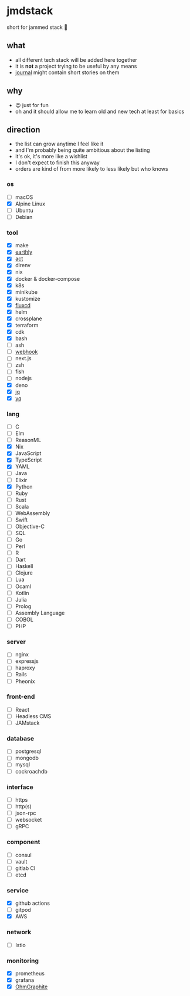 # jmdstack

short for jammed stack 🤪

## what
- all different tech stack will be added here together
- it is **not** a project trying to be useful by any means
- [journal](./journal) might contain short stories on them

## why
- 😉 just for fun
- oh and it should allow me to learn old and new tech at least for basics

## direction
- the list can grow anytime I feel like it
- and I'm probably being quite ambitious about the listing
- it's ok, it's more like a wishlist
- I don't expect to finish this anyway
- orders are kind of from more likely to less likely but who knows

### os
- [ ] macOS
- [x] Alpine Linux
- [ ] Ubuntu
- [ ] Debian

### tool
- [x] make
- [x] [earthly](https://github.com/earthly/earthly)
- [x] [act](https://github.com/nektos/act)
- [x] direnv
- [x] nix
- [x] docker & docker-compose
- [x] k8s
- [x] minikube
- [x] kustomize
- [x] [fluxcd](https://github.com/fluxcd/flux)
- [x] helm
- [x] crossplane
- [x] terraform
- [x] cdk
- [x] bash
- [ ] ash
- [ ] [webhook](https://github.com/adnanh/webhook)
- [ ] next.js
- [ ] zsh
- [ ] fish
- [ ] nodejs
- [x] deno
- [x] [jq](https://stedolan.github.io/jq/)
- [x] [yq](https://mikefarah.gitbook.io/yq/)

### lang
- [ ] C
- [ ] Elm
- [ ] ReasonML
- [x] Nix
- [x] JavaScript
- [x] TypeScript
- [x] YAML
- [ ] Java
- [ ] Elixir
- [x] Python
- [ ] Ruby
- [ ] Rust
- [ ] Scala
- [ ] WebAssembly
- [ ] Swift
- [ ] Objective-C
- [ ] SQL
- [ ] Go
- [ ] Perl
- [ ] R
- [ ] Dart
- [ ] Haskell
- [ ] Clojure
- [ ] Lua
- [ ] Ocaml
- [ ] Kotlin
- [ ] Julia
- [ ] Prolog
- [ ] Assembly Language
- [ ] COBOL
- [ ] PHP

### server
- [ ] nginx
- [ ] expressjs
- [ ] haproxy
- [ ] Rails
- [ ] Pheonix

### front-end
- [ ] React
- [ ] Headless CMS
- [ ] JAMstack

### database
- [ ] postgresql
- [ ] mongodb
- [ ] mysql
- [ ] cockroachdb

### interface
- [ ] https
- [ ] http(s)
- [ ] json-rpc
- [ ] websocket
- [ ] gRPC

### component
- [ ] consul
- [ ] vault
- [ ] gitlab CI
- [ ] etcd

### service
- [x] github actions
- [ ] gitpod
- [x] AWS

### network
- [ ] Istio

### monitoring
- [x] prometheus
- [x] grafana
- [x] [OhmGraphite](https://github.com/nickbabcock/OhmGraphite)
